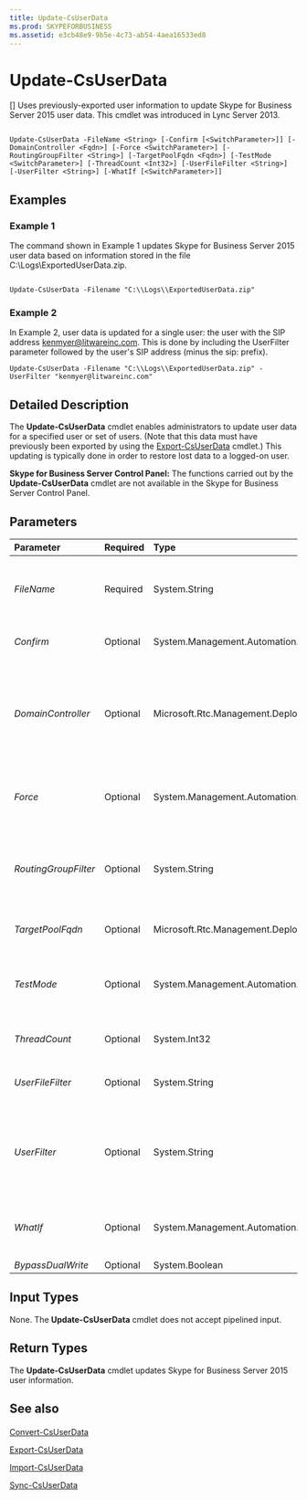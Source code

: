 ```yaml
---
title: Update-CsUserData
ms.prod: SKYPEFORBUSINESS
ms.assetid: e3cb48e9-9b5e-4c73-ab54-4aea16533ed8
---
```



# Update-CsUserData
[]
Uses previously-exported user information to update Skype for Business Server 2015 user data. This cmdlet was introduced in Lync Server 2013.
  
    
    


```

Update-CsUserData -FileName <String> [-Confirm [<SwitchParameter>]] [-DomainController <Fqdn>] [-Force <SwitchParameter>] [-RoutingGroupFilter <String>] [-TargetPoolFqdn <Fqdn>] [-TestMode <SwitchParameter>] [-ThreadCount <Int32>] [-UserFileFilter <String>] [-UserFilter <String>] [-WhatIf [<SwitchParameter>]]

```


## Examples
<a name="Examples"> </a>


### Example 1

The command shown in Example 1 updates Skype for Business Server 2015 user data based on information stored in the file C:\\Logs\\ExportedUserData.zip.
  
    
    

```

Update-CsUserData -Filename "C:\\Logs\\ExportedUserData.zip"
```


### Example 2

In Example 2, user data is updated for a single user: the user with the SIP address kenmyer@litwareinc.com. This is done by including the UserFilter parameter followed by the user's SIP address (minus the sip: prefix).
  
    
    

```
Update-CsUserData -Filename "C:\\Logs\\ExportedUserData.zip" -UserFilter "kenmyer@litwareinc.com"
```


## Detailed Description
<a name="DetailedDescription"> </a>

The **Update-CsUserData** cmdlet enables administrators to update user data for a specified user or set of users. (Note that this data must have previously been exported by using the [Export-CsUserData](export-csuserdata.md) cmdlet.) This updating is typically done in order to restore lost data to a logged-on user.
  
    
    
 **Skype for Business Server Control Panel:** The functions carried out by the **Update-CsUserData** cmdlet are not available in the Skype for Business Server Control Panel.
  
    
    

## Parameters
<a name="DetailedDescription"> </a>



|**Parameter**|**Required**|**Type**|**Description**|
|:-----|:-----|:-----|:-----|
| _FileName_ <br/> |Required  <br/> |System.String  <br/> |Full path to the .ZIP file or .XML file containing the user data to be updated. For example:  <br/>  `-FileName "C:\\Data\\Lync2010.zip"` <br/> |
| _Confirm_ <br/> |Optional  <br/> |System.Management.Automation.SwitchParameter  <br/> |Prompts you for confirmation before executing the command.  <br/> |
| _DomainController_ <br/> |Optional  <br/> |Microsoft.Rtc.Management.Deploy.Fqdn  <br/> |Enables administrators to specify the FQDN of the domain controller to be used when running the **Update-CsUserData** cmdlet. If not specified, the cmdlet will use the first available domain controller. <br/> |
| _Force_ <br/> |Optional  <br/> |System.Management.Automation.SwitchParameter  <br/> |Suppresses the display of any non-fatal error message that might occur when running the command.  <br/> |
| _RoutingGroupFilter_ <br/> |Optional  <br/> |System.String  <br/> |Enables you to update data only for the specified routing groups. Routing groups are used to indicate the Front End server that users register with.  <br/> |
| _TargetPoolFqdn_ <br/> |Optional  <br/> |Microsoft.Rtc.Management.Deploy.Fqdn  <br/> |Registrar pool containing the user accounts to be updated.  <br/> |
| _TestMode_ <br/> |Optional  <br/> |System.Management.Automation.SwitchParameter  <br/> |When included in a command, Update-CsUserData will verify that the data can be updated, but will not actually update that data.  <br/> |
| _ThreadCount_ <br/> |Optional  <br/> |System.Int32  <br/> |Number of threads that can be devoted to the update task.  <br/> |
| _UserFileFilter_ <br/> |Optional  <br/> |System.String  <br/> |Full path to a text file containing a list of user URIs for whom data should be exported.  <br/> |
| _UserFilter_ <br/> |Optional  <br/> |System.String  <br/> |Enables you to update data for a single user. That user specified by using his or her SIP address, minus the sip: prefix. For example:  <br/>  `-UserFilter "kenmyer@litwareinc.com"` <br/> |
| _WhatIf_ <br/> |Optional  <br/> |System.Management.Automation.SwitchParameter  <br/> |Describes what would happen if you executed the command without actually executing the command.  <br/> |
| _BypassDualWrite_ <br/> |Optional  <br/> |System.Boolean  <br/> |PARAMVALUE: $true | $false  <br/> |
   

## Input Types
<a name="InputTypes"> </a>

None. The **Update-CsUserData** cmdlet does not accept pipelined input.
  
    
    

## Return Types
<a name="ReturnTypes"> </a>

The **Update-CsUserData** cmdlet updates Skype for Business Server 2015 user information.
  
    
    

## See also
<a name="ReturnTypes"> </a>


#### 


  
    
    
 [Convert-CsUserData](convert-csuserdata.md)
  
    
    
 [Export-CsUserData](export-csuserdata.md)
  
    
    
 [Import-CsUserData](import-csuserdata.md)
  
    
    
 [Sync-CsUserData](sync-csuserdata.md)

